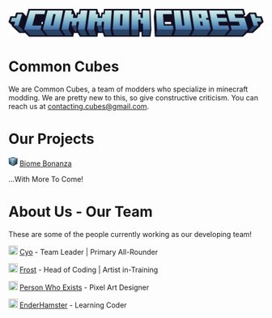 ![](https://github.com/Common-Cubes/.github/blob/main/common_cubes_title.png?raw=true)
# Common Cubes
We are Common Cubes, a team of modders who specialize in minecraft modding. We are pretty new to this, so give constructive criticism.
You can reach us at contacting.cubes@gmail.com. 

# Our Projects
<img src="https://github.com/Common-Cubes/BiomeBonanza/blob/main/src/main/resources/assets/biomebonanza/icon.png?raw=true" alt="" width="18" height="18"> [Biome Bonanza](https://github.com/Common-Cubes/BiomeBonanza/tree/main)

...With More To Come!

# About Us - Our Team
These are some of the people currently working as our developing team!

<img src="https://avatars.githubusercontent.com/u/117950417?v=4" alt="" width="18" height="18"> [Cyo](https://github.com/CyoNearYou) - Team Leader | Primary All-Rounder

<img src="https://avatars.githubusercontent.com/u/52893269?v=4" alt="" width="18" height="18"> [Frost](https://github.com/kne6907) - Head of Coding | Artist in-Training

<img src="https://avatars.githubusercontent.com/u/153113206?v=4" alt="" width="18" height="18"> [Person Who Exists](https://github.com/ThePersonWhoEx1sts) - Pixel Art Designer

<img src="https://avatars.githubusercontent.com/u/153114375?v=4" alt="" width="18" height="18"> [EnderHamster](https://github.com/EnderHamster) - Learning Coder

